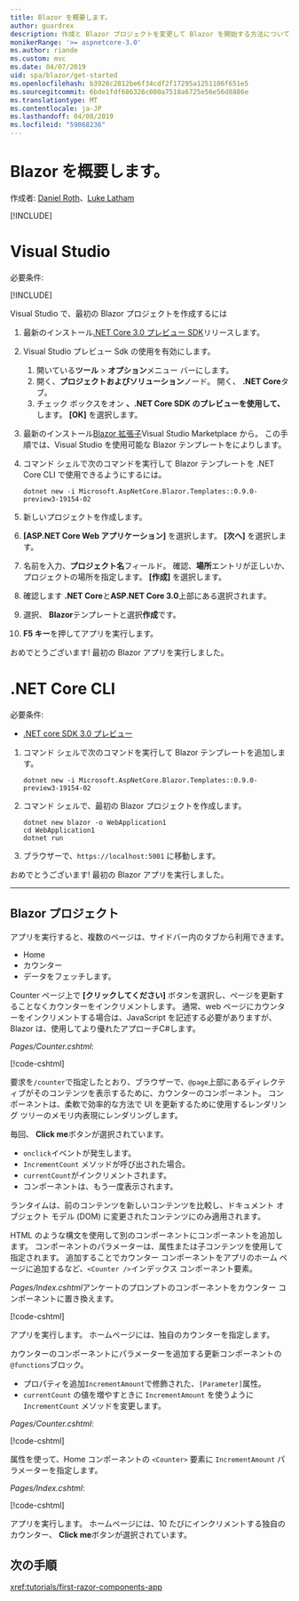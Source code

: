 ```yaml
---
title: Blazor を概要します。
author: guardrex
description: 作成と Blazor プロジェクトを変更して Blazor を開始する方法について説明します。
monikerRange: '>= aspnetcore-3.0'
ms.author: riande
ms.custom: mvc
ms.date: 04/07/2019
uid: spa/blazor/get-started
ms.openlocfilehash: b3928c2812be6f34cdf2f17295a1251106f651e5
ms.sourcegitcommit: 6bde1fdf686326c080a7518a6725e56e56d8886e
ms.translationtype: MT
ms.contentlocale: ja-JP
ms.lasthandoff: 04/08/2019
ms.locfileid: "59068236"
---
```

# <a name="get-started-with-blazor"></a>Blazor を概要します。

作成者: [Daniel Roth](https://github.com/danroth27)、[Luke Latham](https://github.com/guardrex)

[!INCLUDE[](~/includes/razor-components-preview-notice.md)]

# [<a name="visual-studio"></a>Visual Studio](#tab/visual-studio)

必要条件:

[!INCLUDE[](~/includes/net-core-prereqs-vs-3.0.md)]

Visual Studio で、最初の Blazor プロジェクトを作成するには

1. 最新のインストール[.NET Core 3.0 プレビュー SDK](https://dotnet.microsoft.com/download/dotnet-core/3.0)リリースします。
1. Visual Studio プレビュー Sdk の使用を有効にします。
   1. 開いている**ツール** > **オプション**メニュー バーにします。
   1. 開く、**プロジェクトおよびソリューション**ノード。 開く、 **.NET Core**タブ。
   1. チェック ボックスをオン **、.NET Core SDK のプレビューを使用して、** します。 **[OK]** を選択します。
1. 最新のインストール[Blazor 拡張子](https://go.microsoft.com/fwlink/?linkid=870389)Visual Studio Marketplace から。 この手順では、Visual Studio を使用可能な Blazor テンプレートをによりします。
1. コマンド シェルで次のコマンドを実行して Blazor テンプレートを .NET Core CLI で使用できるようにするには。

   ```console
   dotnet new -i Microsoft.AspNetCore.Blazor.Templates::0.9.0-preview3-19154-02
   ```
1. 新しいプロジェクトを作成します。
1. **[ASP.NET Core Web アプリケーション]** を選択します。 **[次へ]** を選択します。
1. 名前を入力、**プロジェクト名**フィールド。 確認、**場所**エントリが正しいか、プロジェクトの場所を指定します。 **[作成]** を選択します。
1. 確認します **.NET Core**と**ASP.NET Core 3.0**上部にある選択されます。
1. 選択、 **Blazor**テンプレートと選択**作成**です。
1. **F5 キー**を押してアプリを実行します。

おめでとうございます! 最初の Blazor アプリを実行しました。

<!--

# [Visual Studio Code](#tab/visual-studio-code)

Prerequisites:

[!INCLUDE[](~/includes/net-core-prereqs-vsc-3.0.md)]

To create your first Blazor project in Visual Studio Code:

1. Execute the following command in a command shell:

   ```console
   dotnet new blazor -o WebApplication1
   ```

1. Open the *WebApplication1* folder in Visual Studio Code.

1. Visual Studio code offers to create assets to build and debug the app, which includes the *tasks.json* and *launch.json* files. Select **Yes** to add the assets.

1. Execute the app using the Visual Studio Code debugger.

1. In a browser, navigate to `https://localhost:5001`.

Congratulations! You just ran your first Blazor app!

# [Visual Studio for Mac](#tab/visual-studio-mac)

.NET Core 3.0 will be supported with Visual Studio for Mac version 8.0 or later. Visual Studio for Mac version 8.0 Preview isn't available at this time.

Use the [.NET Core CLI version of this topic](xref:razor-components/get-started?tabs=netcore-cli) on macOS.

[!INCLUDE[](~/includes/net-core-prereqs-mac-3.0.md)]

To create your first project Blazor project in Visual Studio for Mac:

1. Select **File** > **New Solution** or **New Project**.
1. In the sidebar, select **.NET Core** > **App**.
1. Select **Blazor** and select **Next**.
1. The **Target Framework** defaults to **.NET Core 3.0**. Select **Next**.
1. In the **Project Name** field, enter `WebApplication1`. Select **Create**.
1. Select **Run** > **Run Without Debugging** to run the app *without the debugger*. Running with the debugger isn't supported at this time.

Congratulations! You just ran your first Blazor app!
-->

# [<a name="net-core-cli"></a>.NET Core CLI](#tab/netcore-cli/)

必要条件:

* [.NET core SDK 3.0 プレビュー](https://dotnet.microsoft.com/download/dotnet-core/3.0)

1. コマンド シェルで次のコマンドを実行して Blazor テンプレートを追加します。

   ```console
   dotnet new -i Microsoft.AspNetCore.Blazor.Templates::0.9.0-preview3-19154-02
   ```

1. コマンド シェルで、最初の Blazor プロジェクトを作成します。

   ```console
   dotnet new blazor -o WebApplication1
   cd WebApplication1
   dotnet run
   ```

1. ブラウザーで、`https://localhost:5001` に移動します。

おめでとうございます! 最初の Blazor アプリを実行しました。

---

## <a name="blazor-project"></a>Blazor プロジェクト

アプリを実行すると、複数のページは、サイドバー内のタブから利用できます。

* Home
* カウンター
* データをフェッチします。

Counter ページ上で **[クリックしてください]** ボタンを選択し、ページを更新することなくカウンターをインクリメントします。 通常、web ページにカウンターをインクリメントする場合は、JavaScript を記述する必要がありますが、Blazor は、使用してより優れたアプローチC#します。

*Pages/Counter.cshtml*:

[!code-cshtml[](get-started/samples_snapshot/3.x/Counter1.cshtml)]

要求を`/counter`で指定したとおり、ブラウザーで、`@page`上部にあるディレクティブがそのコンテンツを表示するために、カウンターのコンポーネント。 コンポーネントは、柔軟で効率的な方法で UI を更新するために使用するレンダリング ツリーのメモリ内表現にレンダリングします。

毎回、 **Click me**ボタンが選択されています。

* `onclick`イベントが発生します。
* `IncrementCount` メソッドが呼び出された場合。
* `currentCount`がインクリメントされます。
* コンポーネントは、もう一度表示されます。

ランタイムは、前のコンテンツを新しいコンテンツを比較し、ドキュメント オブジェクト モデル (DOM) に変更されたコンテンツにのみ適用されます。

HTML のような構文を使用して別のコンポーネントにコンポーネントを追加します。 コンポーネントのパラメーターは、属性または子コンテンツを使用して指定されます。 追加することでカウンター コンポーネントをアプリのホーム ページに追加するなど、`<Counter />`インデックス コンポーネント要素。

*Pages/Index.cshtml*アンケートのプロンプトのコンポーネントをカウンター コンポーネントに置き換えます。

[!code-cshtml[](get-started/samples_snapshot/3.x/Index1.cshtml?highlight=7)]

アプリを実行します。 ホームページには、独自のカウンターを指定します。

カウンターのコンポーネントにパラメーターを追加する更新コンポーネントの`@functions`ブロック。

* プロパティを追加`IncrementAmount`で修飾された、`[Parameter]`属性。
* `currentCount` の値を増やすときに `IncrementAmount` を使うように `IncrementCount` メソッドを変更します。

*Pages/Counter.cshtml*:

[!code-cshtml[](get-started/samples_snapshot/3.x/Counter2.cshtml?highlight=4,8)]

属性を使って、Home コンポーネントの `<Counter>` 要素に `IncrementAmount` パラメーターを指定します。

*Pages/Index.cshtml*:

[!code-cshtml[](get-started/samples_snapshot/3.x/Index2.cshtml)]

アプリを実行します。 ホームページには、10 たびにインクリメントする独自のカウンター、 **Click me**ボタンが選択されています。

## <a name="next-steps"></a>次の手順

<xref:tutorials/first-razor-components-app>
